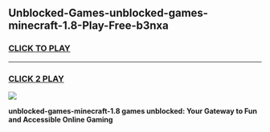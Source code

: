 
## Unblocked-Games-unblocked-games-minecraft-1.8-Play-Free-b3nxa
<h3>
<a href="https://premium76.site?title=unblocked-games-minecraft-1.8&ref=17A">CLICK TO PLAY</a></h3>
<hr>

<h3>
<a href="https://premium76.site?title=unblocked-games-minecraft-1.8&ref=17A">CLICK 2 PLAY</a>
  
</h3>

<a href="https://premium76.site?title=unblocked-games-minecraft-1.8&ref=17A"><img src="https://clearcache.store/games.png"></a>


**unblocked-games-minecraft-1.8 games unblocked: Your Gateway to Fun and Accessible Online Gaming**

